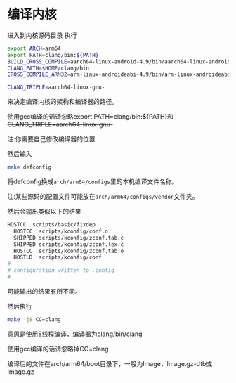 # 编译内核
进入到内核源码目录
执行
```bash
export ARCH=arm64
export PATH=clang/bin:${PATH}
BUILD_CROSS_COMPILE=aarch64-linux-android-4.9/bin/aarch64-linux-android-
CLANG_PATH=$HOME/clang/bin
CROSS_COMPILE_ARM32=arm-linux-androideabi-4.9/bin/arm-linux-androideabi-

CLANG_TRIPLE=aarch64-linux-gnu-
```
来决定编译内核的架构和编译器的路径。

~~使用gcc编译的话请忽略export PATH=clang/bin:${PATH}和CLANG_TRIPLE=aarch64-linux-gnu-~~

注:你需要自己修改编译器的位置

然后输入
```bash
make defconfig
```
将defconfig换成`arch/arm64/configs`里的本机编译文件名称。

注:某些源码的配置文件可能放在`arch/arm64/configs/vendor`文件夹。

然后会输出类似以下的结果
```bash
HOSTCC  scripts/basic/fixdep
  HOSTCC  scripts/kconfig/conf.o
  SHIPPED scripts/kconfig/zconf.tab.c
  SHIPPED scripts/kconfig/zconf.lex.c
  HOSTCC  scripts/kconfig/zconf.tab.o
  HOSTLD  scripts/kconfig/conf
#
# configuration written to .config
#
```
可能输出的结果有所不同。

然后执行
```bash
make -j8 CC=clang 
```
意思是使用8线程编译，编译器为clang/bin/clang

使用gcc编译的话请忽略掉CC=clang

编译后的文件在arch/arm64/boot目录下，一般为Image，Image.gz-dtb或Image.gz
